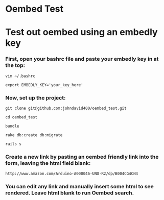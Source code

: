 Oembed Test
===========

# Test out oembed using an embedly key


### First, open your bashrc file and paste your embedly key in at the top:

    vim ~/.bashrc

    export EMBEDLY_KEY='your_key_here'

### Now, set up the project:

    git clone git@github.com:johndavid400/oembed_test.git

    cd oembed_test

    bundle

    rake db:create db:migrate

    rails s

### Create a new link by pasting an oembed friendly link into the form, leaving the html field blank:

    http://www.amazon.com/Arduino-A000046-UNO-R2/dp/B004CG4CN4

### You can edit any link and manually insert some html to see rendered. Leave html blank to run Oembed search.


